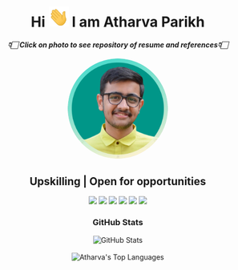<!-- **AtharvaParikh/AtharvaParikh** is a ✨ _special_ ✨ repository because its `README.md` (this file) appears on your GitHub profile. -->

<!-- Here are some ideas to get you started: -->

<h1 align="center"> Hi <img src="https://raw.githubusercontent.com/ABSphreak/ABSphreak/master/gifs/Hi.gif" height="40px" width="40px"> I am Atharva Parikh</h1>
<h4 align="center"><i>👇🏻 Click on photo to see repository of resume and references👇🏻</i></h4>
<p align="center"><a href="https://github.com/aaparikh/resume" ><img src="https://github.com/AtharvaParikh/AtharvaParikh/blob/main/github1.png" height="auto" width="200" style="border-radius:50%"></a></p>

<h2 align="center">Upskilling | Open for opportunities</h2>
<p align="center">
  <a href="https://medium.com/@aaparikh_"><img src="https://img.shields.io/badge/Medium-12100E?style=for-the-badge&logo=medium&logoColor=white" height=30></a> 
  <a href="https://www.twitter.com/aaparikh_"><img src="https://img.shields.io/badge/twitter-%231DA1F2.svg?&style=for-the-badge&logo=twitter&logoColor=white" height=30></a> 
  <a href="https://www.linkedin.com/in/atharvaparikh"><img src="https://img.shields.io/badge/linkedin-%230077B5.svg?&style=for-the-badge&logo=linkedin&logoColor=white" height=30></a> 
  <a href="https://auth.geeksforgeeks.org/user/atharvaparikh07/practice/"><img src="https://img.shields.io/badge/GeeksforGeeks-gray?style=for-the-badge&logo=geeksforgeeks&logoColor=35914c" height=30></a>
  <a href="https://www.kaggle.com/atharvaparikh"><img src="https://img.shields.io/badge/Kaggle-20BEFF?style=for-the-badge&logo=Kaggle&logoColor=white" height=30></a>
  <a href="mailto:aptahrairkvha@gmail.com"><img src="https://img.shields.io/badge/Gmail-D14836?style=for-the-badge&logo=gmail&logoColor=white" height=30></a>

</p>
<!-- <ul>
  <li><h4>💻 Currently working on - Question Answering systems</h4></li>
  <li><h4>🌱 Currently Practicing DSA</h4></li>
  <li><h4>👯 I’m looking to collaborate on projects that solve real-world problems</h4></li>
  <li><h4>💬 Ask me about anything you want to. I will try to help you to best of my ability</h4></li>
  <li><h4>😄 Pronouns: he/him/his</h4></li>
  <li><h4>📖 <b>Fun fact</b>: <i>The inventor of the Pringles can is now buried in one.</i></h4></li>
</ul> -->

<h3 align="center">GitHub Stats</h3>
<div align="center"><img src="https://github-readme-stats.vercel.app/api?username=aaparikh&show_icons=true&theme=blue-green" alt="GitHub Stats"></div>
<br>
<div align="center"><img src="https://github-readme-stats.vercel.app/api/top-langs/?username=aaparikh&theme=blue-green" alt="Atharva's Top Languages"></div>
